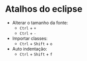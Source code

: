 # Atalhos do eclipse

* Alterar o tamanho da fonte:
  * ```Ctrl``` + ```+```
  * ```Ctrl``` + ```-```
* Importar classes:
  * ```Ctrl``` + ```Shift``` + ```o```
* Auto indentação:
  * ```Ctrl``` + ```Shift``` + ```f```